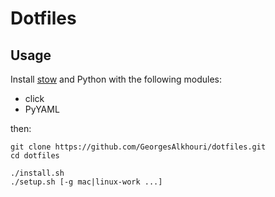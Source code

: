 # Dotfiles

## Usage 

Install [stow](https://www.gnu.org/software/stow/) and Python with the following modules:
- click
- PyYAML

then:

```shell
git clone https://github.com/GeorgesAlkhouri/dotfiles.git
cd dotfiles

./install.sh
./setup.sh [-g mac|linux-work ...]
```


